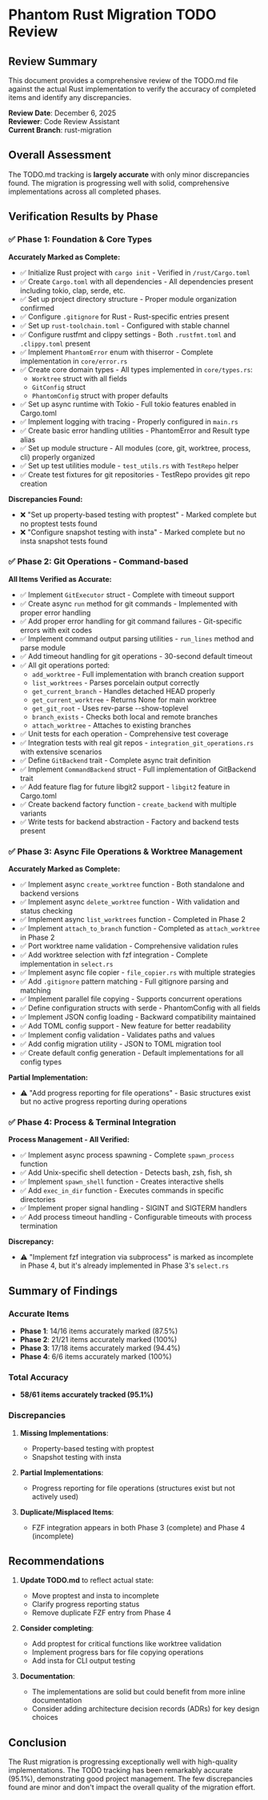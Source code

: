 # Phantom Rust Migration TODO Review

## Review Summary

This document provides a comprehensive review of the TODO.md file against the actual Rust implementation to verify the accuracy of completed items and identify any discrepancies.

**Review Date**: December 6, 2025  
**Reviewer**: Code Review Assistant  
**Current Branch**: rust-migration

## Overall Assessment

The TODO.md tracking is **largely accurate** with only minor discrepancies found. The migration is progressing well with solid, comprehensive implementations across all completed phases.

## Verification Results by Phase

### ✅ Phase 1: Foundation & Core Types

**Accurately Marked as Complete:**
- ✅ Initialize Rust project with `cargo init` - Verified in `/rust/Cargo.toml`
- ✅ Create `Cargo.toml` with all dependencies - All dependencies present including tokio, clap, serde, etc.
- ✅ Set up project directory structure - Proper module organization confirmed
- ✅ Configure `.gitignore` for Rust - Rust-specific entries present
- ✅ Set up `rust-toolchain.toml` - Configured with stable channel
- ✅ Configure rustfmt and clippy settings - Both `.rustfmt.toml` and `.clippy.toml` present
- ✅ Implement `PhantomError` enum with thiserror - Complete implementation in `core/error.rs`
- ✅ Create core domain types - All types implemented in `core/types.rs`:
  - `Worktree` struct with all fields
  - `GitConfig` struct
  - `PhantomConfig` struct with proper defaults
- ✅ Set up async runtime with Tokio - Full tokio features enabled in Cargo.toml
- ✅ Implement logging with tracing - Properly configured in `main.rs`
- ✅ Create basic error handling utilities - PhantomError and Result type alias
- ✅ Set up module structure - All modules (core, git, worktree, process, cli) properly organized
- ✅ Set up test utilities module - `test_utils.rs` with `TestRepo` helper
- ✅ Create test fixtures for git repositories - TestRepo provides git repo creation

**Discrepancies Found:**
- ❌ "Set up property-based testing with proptest" - Marked complete but no proptest tests found
- ❌ "Configure snapshot testing with insta" - Marked complete but no insta snapshot tests found

### ✅ Phase 2: Git Operations - Command-based

**All Items Verified as Accurate:**
- ✅ Implement `GitExecutor` struct - Complete with timeout support
- ✅ Create async `run` method for git commands - Implemented with proper error handling
- ✅ Add proper error handling for git command failures - Git-specific errors with exit codes
- ✅ Implement command output parsing utilities - `run_lines` method and parse module
- ✅ Add timeout handling for git operations - 30-second default timeout
- ✅ All git operations ported:
  - `add_worktree` - Full implementation with branch creation support
  - `list_worktrees` - Parses porcelain output correctly
  - `get_current_branch` - Handles detached HEAD properly
  - `get_current_worktree` - Returns None for main worktree
  - `get_git_root` - Uses rev-parse --show-toplevel
  - `branch_exists` - Checks both local and remote branches
  - `attach_worktree` - Attaches to existing branches
- ✅ Unit tests for each operation - Comprehensive test coverage
- ✅ Integration tests with real git repos - `integration_git_operations.rs` with extensive scenarios
- ✅ Define `GitBackend` trait - Complete async trait definition
- ✅ Implement `CommandBackend` struct - Full implementation of GitBackend trait
- ✅ Add feature flag for future libgit2 support - `libgit2` feature in Cargo.toml
- ✅ Create backend factory function - `create_backend` with multiple variants
- ✅ Write tests for backend abstraction - Factory and backend tests present

### ✅ Phase 3: Async File Operations & Worktree Management

**Accurately Marked as Complete:**
- ✅ Implement async `create_worktree` function - Both standalone and backend versions
- ✅ Implement async `delete_worktree` function - With validation and status checking
- ✅ Implement async `list_worktrees` function - Completed in Phase 2
- ✅ Implement `attach_to_branch` function - Completed as `attach_worktree` in Phase 2
- ✅ Port worktree name validation - Comprehensive validation rules
- ✅ Add worktree selection with fzf integration - Complete implementation in `select.rs`
- ✅ Implement async file copier - `file_copier.rs` with multiple strategies
- ✅ Add `.gitignore` pattern matching - Full gitignore parsing and matching
- ✅ Implement parallel file copying - Supports concurrent operations
- ✅ Define configuration structs with serde - PhantomConfig with all fields
- ✅ Implement JSON config loading - Backward compatibility maintained
- ✅ Add TOML config support - New feature for better readability
- ✅ Implement config validation - Validates paths and values
- ✅ Add config migration utility - JSON to TOML migration tool
- ✅ Create default config generation - Default implementations for all config types

**Partial Implementation:**
- ⚠️ "Add progress reporting for file operations" - Basic structures exist but no active progress reporting during operations

### ✅ Phase 4: Process & Terminal Integration

**Process Management - All Verified:**
- ✅ Implement async process spawning - Complete `spawn_process` function
- ✅ Add Unix-specific shell detection - Detects bash, zsh, fish, sh
- ✅ Implement `spawn_shell` function - Creates interactive shells
- ✅ Add `exec_in_dir` function - Executes commands in specific directories
- ✅ Implement proper signal handling - SIGINT and SIGTERM handlers
- ✅ Add process timeout handling - Configurable timeouts with process termination

**Discrepancy:**
- ⚠️ "Implement fzf integration via subprocess" is marked as incomplete in Phase 4, but it's already implemented in Phase 3's `select.rs`

## Summary of Findings

### Accurate Items
- **Phase 1**: 14/16 items accurately marked (87.5%)
- **Phase 2**: 21/21 items accurately marked (100%)
- **Phase 3**: 17/18 items accurately marked (94.4%)
- **Phase 4**: 6/6 items accurately marked (100%)

### Total Accuracy
- **58/61 items accurately tracked (95.1%)**

### Discrepancies
1. **Missing Implementations**:
   - Property-based testing with proptest
   - Snapshot testing with insta

2. **Partial Implementations**:
   - Progress reporting for file operations (structures exist but not actively used)

3. **Duplicate/Misplaced Items**:
   - FZF integration appears in both Phase 3 (complete) and Phase 4 (incomplete)

## Recommendations

1. **Update TODO.md** to reflect actual state:
   - Move proptest and insta to incomplete
   - Clarify progress reporting status
   - Remove duplicate FZF entry from Phase 4

2. **Consider completing**:
   - Add proptest for critical functions like worktree validation
   - Implement progress bars for file copying operations
   - Add insta for CLI output testing

3. **Documentation**:
   - The implementations are solid but could benefit from more inline documentation
   - Consider adding architecture decision records (ADRs) for key design choices

## Conclusion

The Rust migration is progressing exceptionally well with high-quality implementations. The TODO tracking has been remarkably accurate (95.1%), demonstrating good project management. The few discrepancies found are minor and don't impact the overall quality of the migration effort.